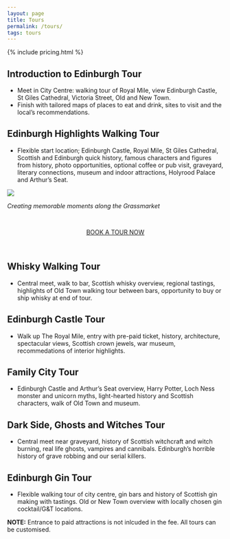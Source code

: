 ```yaml
---
layout: page
title: Tours
permalink: /tours/
tags: tours
---
```



{% include pricing.html %}

## Introduction to Edinburgh Tour
- Meet in City Centre: walking tour of Royal Mile, view Edinburgh Castle, St Giles Cathedral, Victoria Street, Old and New Town.
- Finish with tailored maps of places to eat and drink, sites to visit and the local’s recommendations.

## Edinburgh Highlights Walking Tour
- Flexible start location; Edinburgh Castle, Royal Mile, St Giles Cathedral, Scottish and Edinburgh quick history, famous characters and figures from history, photo opportunities, optional coffee or pub visit, graveyard, literary connections, museum and indoor attractions, Holyrood Palace and Arthur’s Seat. 


<img class="img-center" style="max-width: 350px;" src="images/gtour1.jpeg">
<p class="quote"> <i>Creating memorable moments along the Grassmarket</i></p>

<div style="text-align: center; padding-top: 30px; padding-bottom: 30px;">
  <a href="/contact/" class="link-btn"> BOOK A TOUR NOW</a>
</div>

## Whisky Walking Tour
- Central meet, walk to bar, Scottish whisky overview, regional tastings, highlights of Old Town walking tour between bars, opportunity to buy or ship whisky at end of tour.

## Edinburgh Castle Tour
- Walk up The Royal Mile, entry with pre-paid ticket, history, architecture, spectacular views, Scottish crown jewels, war museum, recommedations of interior highlights.

## Family City Tour
- Edinburgh Castle and Arthur’s Seat overview, Harry Potter, Loch Ness monster and unicorn myths, light-hearted history and Scottish characters, walk of Old Town and museum. 

## Dark Side, Ghosts and Witches Tour
- Central meet near graveyard, history of Scottish witchcraft and witch burning, real life ghosts, vampires and cannibals. Edinburgh’s horrible history of grave robbing and our serial killers.

## Edinburgh Gin Tour
- Flexible walking tour of city centre, gin bars and history of Scottish gin making with tastings. Old or New Town overview with locally chosen gin cocktail/G&T locations.

<b>NOTE:</b> Entrance to paid attractions is not inlcuded in the fee. All tours can be customised. 



